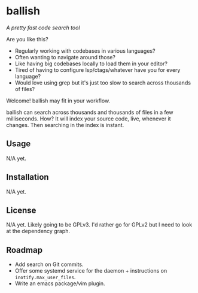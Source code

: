 # ballish

_A pretty fast code search tool_

Are you like this?

- Regularly working with codebases in various languages?
- Often wanting to navigate around those?
- Like having big codebases locally to load them in your editor?
- Tired of having to configure lsp/ctags/whatever have you for every
  language?
- Would love using grep but it's just too slow to search across
  thousands of files?

Welcome! ballish may fit in your workflow.

ballish can search across thousands and thousands of files in a few
milliseconds. How? It will index your source code, live, whenever it
changes. Then searching in the index is instant.

## Usage

N/A yet.

## Installation

N/A yet.

## License

N/A yet. Likely going to be GPLv3. I'd rather go for GPLv2 but I need
to look at the dependency graph.

## Roadmap

- Add search on Git commits.
- Offer some systemd service for the daemon + instructions on
  `inotify.max_user_files`.
- Write an emacs package/vim plugin.
